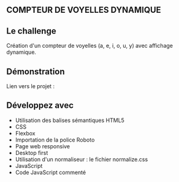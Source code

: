 ## COMPTEUR DE VOYELLES DYNAMIQUE

## Le challenge

Création d'un compteur de voyelles (a, e, i, o, u, y) avec affichage dynamique.

## Démonstration

Lien vers le projet :

## Développez avec

- Utilisation des balises sémantiques HTML5
- CSS
- Flexbox
- Importation de la police Roboto
- Page web responsive
- Desktop first
- Utilisation d'un normaliseur : le fichier normalize.css
- JavaScript
- Code JavaScript commenté
